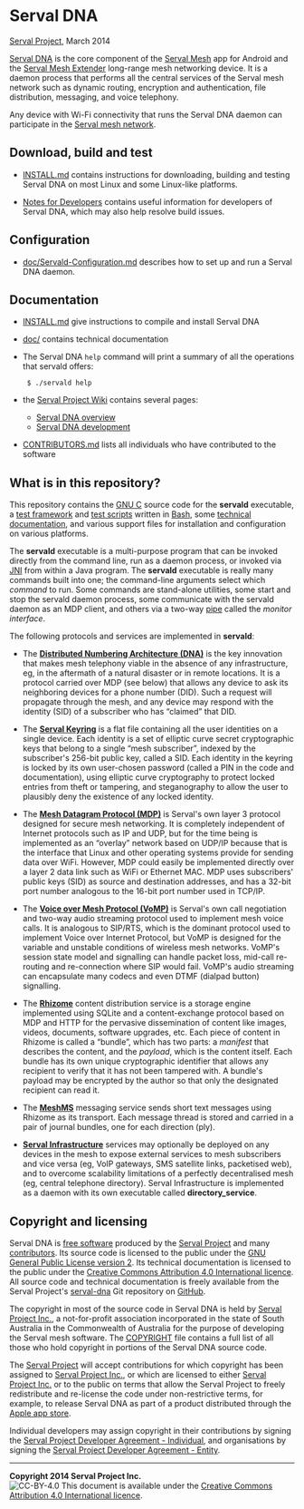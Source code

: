 Serval DNA
==========
[Serval Project][], March 2014

[Serval DNA][] is the core component of the [Serval Mesh][] app for Android and
the [Serval Mesh Extender][] long-range mesh networking device.  It is a daemon
process that performs all the central services of the Serval mesh network
such as dynamic routing, encryption and authentication, file distribution,
messaging, and voice telephony.

Any device with Wi-Fi connectivity that runs the Serval DNA daemon can
participate in the [Serval mesh network][].

Download, build and test
------------------------

 * [INSTALL.md](./INSTALL.md) contains instructions for downloading, building
   and testing Serval DNA on most Linux and some Linux-like platforms.

 * [Notes for Developers](./doc/Development.md) contains useful information for
   developers of Serval DNA, which may also help resolve build issues.

Configuration
-------------

 * [doc/Servald-Configuration.md](./doc/Servald-Configuration.md) describes how
   to set up and run a Serval DNA daemon.

Documentation
-------------

 * [INSTALL.md](./INSTALL.md) give instructions to compile and install Serval DNA

 * [doc/](./doc/) contains technical documentation

 * The Serval DNA `help` command will print a summary of all the operations
   that servald offers:

        $ ./servald help

 * the [Serval Project Wiki][] contains several pages:
   * [Serval DNA overview][Serval DNA]
   * [Serval DNA development][]

 * [CONTRIBUTORS.md](./CONTRIBUTORS.md) lists all individuals who have
   contributed to the software

What is in this repository?
---------------------------

This repository contains the [GNU C][] source code for the **servald**
executable, a [test framework](./testframework.sh) and [test scripts](./tests/)
written in [Bash][], some [technical documentation](./doc/), and various
support files for installation and configuration on various platforms.

The **servald** executable is a multi-purpose program that can be invoked
directly from the command line, run as a daemon process, or invoked via [JNI][]
from within a Java program.  The **servald** executable is really many commands
built into one; the command-line arguments select which *command* to run.  Some
commands are stand-alone utilities, some start and stop the servald daemon
process, some communicate with the servald daemon as an MDP client, and others
via a two-way [pipe][] called the *monitor interface*.

The following protocols and services are implemented in **servald**:

 * The **[Distributed Numbering Architecture (DNA)][DNA]** is the key
   innovation that makes mesh telephony viable in the absence of any
   infrastructure, eg, in the aftermath of a natural disaster or in remote
   locations.  It is a protocol carried over MDP (see below) that allows any
   device to ask its neighboring devices for a phone number (DID).  Such a
   request will propagate through the mesh, and any device may respond with the
   identity (SID) of a subscriber who has “claimed” that DID.

 * The **[Serval Keyring][]** is a flat file containing all the user identities on
   a single device.  Each identity is a set of elliptic curve secret
   cryptographic keys that belong to a single “mesh subscriber”, indexed by the
   subscriber's 256-bit public key, called a SID.  Each identity in the keyring is
   locked by its own user-chosen password (called a PIN in the code and
   documentation), using elliptic curve cryptography to protect locked entries
   from theft or tampering, and steganography to allow the user to plausibly
   deny the existence of any locked identity.

 * The **[Mesh Datagram Protocol (MDP)][MDP]** is Serval's own layer 3 protocol
   designed for secure mesh networking.  It is completely independent of
   Internet protocols such as IP and UDP, but for the time being is implemented
   as an “overlay” network based on UDP/IP because that is the interface that
   Linux and other operating systems provide for sending data over WiFi.
   However, MDP could easily be implemented directly over a layer 2 data link
   such as WiFi or Ethernet MAC.  MDP uses subscribers' public keys (SID) as
   source and destination addresses, and has a 32-bit port number analogous to
   the 16-bit port number used in TCP/IP.

 * The **[Voice over Mesh Protocol (VoMP)][VoMP]** is Serval's own call negotiation
   and two-way audio streaming protocol used to implement mesh voice calls.  It
   is analogous to SIP/RTS, which is the dominant protocol used to implement
   Voice over Internet Protocol, but VoMP is designed for the variable and
   unstable conditions of wireless mesh networks.  VoMP's session state model
   and signalling can handle packet loss, mid-call re-routing and re-connection
   where SIP would fail.  VoMP's audio streaming can encapsulate many codecs
   and even DTMF (dialpad button) signalling.

 * The **[Rhizome][]** content distribution service is a storage engine implemented
   using SQLite and a content-exchange protocol based on MDP and HTTP for the
   pervasive dissemination of content like images, videos, documents, software
   upgrades, etc.  Each piece of content in Rhizome is called a “bundle”, which
   has two parts: a *manifest* that describes the content, and the *payload*,
   which is the content itself.  Each bundle has its own unique cryptographic
   identifier that allows any recipient to verify that it has not been tampered
   with.  A bundle's payload may be encrypted by the author so that only the
   designated recipient can read it.

 * The **[MeshMS][]** messaging service sends short text messages using Rhizome
   as its transport.  Each message thread is stored and carried in a pair of
   journal bundles, one for each direction (ply).

 * **[Serval Infrastructure][]** services may optionally be deployed on any devices
   in the mesh to expose external services to mesh subscribers and vice versa
   (eg, VoIP gateways, SMS satellite links, packetised web), and to overcome
   scalability limitations of a perfectly decentralised mesh (eg, central
   telephone directory).  Serval Infrastructure is implemented as a daemon with
   its own executable called **directory_service**.

Copyright and licensing
-----------------------

Serval DNA is [free software][] produced by the [Serval Project][] and many
[contributors][].  Its source code is licensed to the public under the [GNU
General Public License version 2][GPL2].  Its technical documentation is
licensed to the public under the [Creative Commons Attribution 4.0
International licence][CC BY 4.0].  All source code and technical documentation
is freely available from the Serval Project's [serval-dna][] Git repository on
[GitHub][].

The copyright in most of the source code in Serval DNA is held by [Serval
Project Inc.][SPI], a not-for-profit association incorporated in the state of
South Australia in the Commonwealth of Australia for the purpose of developing
the Serval mesh software.  The [COPYRIGHT][] file contains a full list of all
those who hold copyright in portions of the Serval DNA source code.

The [Serval Project][] will accept contributions for which copyright has been
assigned to [Serval Project Inc.][SPI], or which are licensed to either [Serval
Project Inc.][SPI] or to the public on terms that allow the Serval Project to
freely redistribute and re-license the code under non-restrictive terms, for
example, to release Serval DNA as part of a product distributed through the
[Apple app store][].

Individual developers may assign copyright in their contributions by signing
the [Serval Project Developer Agreement - Individual][individ], and
organisations by signing the [Serval Project Developer Agreement -
Entity][entity].

-----
**Copyright 2014 Serval Project Inc.**  
![CC-BY-4.0](./cc-by-4.0.png)
This document is available under the [Creative Commons Attribution 4.0 International licence][CC BY 4.0].


[Serval Project]: http://www.servalproject.org/
[Serval Project Wiki]: http://developer.servalproject.org/
[Serval DNA]: http://developer.servalproject.org/dokuwiki/doku.php?id=content:servaldna:
[Serval DNA development]: http://developer.servalproject.org/dokuwiki/doku.php?id=content:servaldna:development
[Serval Mesh]: http://developer.servalproject.org/dokuwiki/doku.php?id=content:servalmesh:
[Serval Mesh Extender]: http://developer.servalproject.org/dokuwiki/doku.php?id=content:meshextender:
[Serval mesh network]: http://developer.servalproject.org/dokuwiki/doku.php?id=content:tech:mesh_network
[SPI]: http://developer.servalproject.org/dokuwiki/doku.php?id=content:spi
[serval-dna]: https://github.com/servalproject/serval-dna
[batphone]: https://github.com/servalproject/batphone
[issue #28]: https://github.com/servalproject/serval-dna/issues/28
[GNU C]: http://gcc.gnu.org/
[daemon]: http://en.wikipedia.org/wiki/Daemon_(computing)
[free software]: http://www.gnu.org/philosophy/free-sw.html
[contributors]: /servalproject/serval-dna/blob/development/CONTRIBUTORS.md
[GitHub]: https://github.com/servalproject
[COPYRIGHT]: ./COPYRIGHT.txt
[GPL2]: ./GPL-2.0.txt
[Apple app store]: http://www.fsf.org/blogs/licensing/more-about-the-app-store-gpl-enforcement
[individ]: http://developer.servalproject.org/files/serval_project_inc-individual.pdf
[entity]: http://developer.servalproject.org/files/serval_project_inc-entity.pdf
[DNA]: http://developer.servalproject.org/dokuwiki/doku.php?id=content:tech:dna
[Serval Keyring]: http://developer.servalproject.org/dokuwiki/doku.php?id=content:tech:keyring
[MDP]: http://developer.servalproject.org/dokuwiki/doku.php?id=content:tech:mdp
[VoMP]: http://developer.servalproject.org/dokuwiki/doku.php?id=content:tech:vomp
[Rhizome]: http://developer.servalproject.org/dokuwiki/doku.php?id=content:tech:rhizome
[MeshMS]: http://developer.servalproject.org/dokuwiki/doku.php?id=content:tech:meshms
[Serval Infrastructure]: http://developer.servalproject.org/dokuwiki/doku.php?id=content:tech:serval_infrastructure
[JNI]: http://en.wikipedia.org/wiki/Java_Native_Interface
[Bash]: http://en.wikipedia.org/wiki/Bash_(Unix_shell)
[pipe]: http://www.kernel.org/doc/man-pages/online/pages/man2/pipe.2.html
[CC BY 4.0]: ./LICENSE-DOCUMENTATION.md
